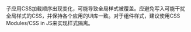 子应用CSS加载顺序出现变化，可能导致全局样式被覆盖。应避免写入可能干扰全局样式的CSS，并保持各个应用的UI库一致。对于组件样式，建议使用CSS Modules/CSS in JS来实现样式隔离。

